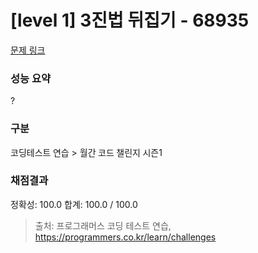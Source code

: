 # [level 1] 3진법 뒤집기 - 68935

[문제 링크](https://school.programmers.co.kr/learn/courses/30/lessons/68935)

### 성능 요약

?

### 구분

코딩테스트 연습 > 월간 코드 챌린지 시즌1

### 채점결과

정확성: 100.0
합계: 100.0 / 100.0

> 출처: 프로그래머스 코딩 테스트 연습, https://programmers.co.kr/learn/challenges
